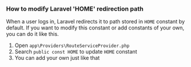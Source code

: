 ### How to modify Laravel 'HOME' redirection path

When a user logs in, Laravel redirects it to path stored in `HOME` constant by default. If you want to modify this constant or add constants of your own, you can do it like this.

1. Open `app\Providers\RouteServiceProvider.php`
2. Search `public const HOME` to update `HOME` constant
3. You can add your own just like that
